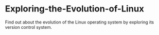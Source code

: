 # Exploring-the-Evolution-of-Linux
Find out about the evolution of the Linux operating system by exploring its version control system.
